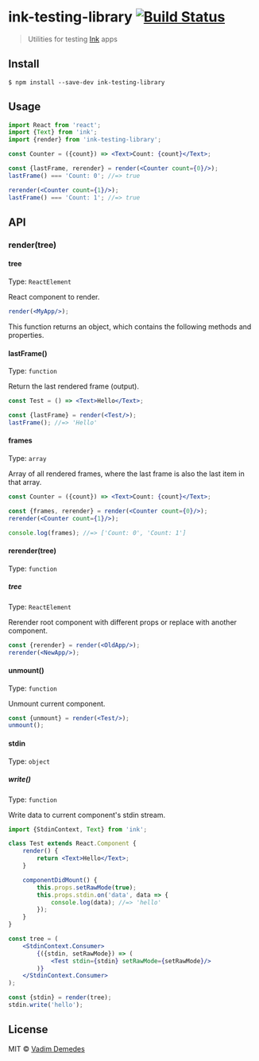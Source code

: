 # ink-testing-library [![Build Status](https://travis-ci.org/vadimdemedes/ink-testing-library.svg?branch=master)](https://travis-ci.org/vadimdemedes/ink-testing-library)

> Utilities for testing [Ink](https://github.com/vadimdemedes/ink) apps


## Install

```
$ npm install --save-dev ink-testing-library
```


## Usage

```jsx
import React from 'react';
import {Text} from 'ink';
import {render} from 'ink-testing-library';

const Counter = ({count}) => <Text>Count: {count}</Text>;

const {lastFrame, rerender} = render(<Counter count={0}/>);
lastFrame() === 'Count: 0'; //=> true

rerender(<Counter count={1}/>);
lastFrame() === 'Count: 1'; //=> true
```


## API

### render(tree)

#### tree

Type: `ReactElement`

React component to render.

```jsx
render(<MyApp/>);
```

This function returns an object, which contains the following methods and properties.

#### lastFrame()

Type: `function`

Return the last rendered frame (output).

```jsx
const Test = () => <Text>Hello</Text>;

const {lastFrame} = render(<Test/>);
lastFrame(); //=> 'Hello'
```

#### frames

Type: `array`

Array of all rendered frames, where the last frame is also the last item in that array.

```jsx
const Counter = ({count}) => <Text>Count: {count}</Text>;

const {frames, rerender} = render(<Counter count={0}/>);
rerender(<Counter count={1}/>);

console.log(frames); //=> ['Count: 0', 'Count: 1']
```

#### rerender(tree)

Type: `function`

##### tree

Type: `ReactElement`

Rerender root component with different props or replace with another component.

```jsx
const {rerender} = render(<OldApp/>);
rerender(<NewApp/>);
```

#### unmount()

Type: `function`

Unmount current component.

```jsx
const {unmount} = render(<Test/>);
unmount();
```

#### stdin

Type: `object`

##### write()

Type: `function`

Write data to current component's stdin stream.

```jsx
import {StdinContext, Text} from 'ink';

class Test extends React.Component {
	render() {
		return <Text>Hello</Text>;
	}

	componentDidMount() {
		this.props.setRawMode(true);
		this.props.stdin.on('data', data => {
			console.log(data); //=> 'hello'
		});
	}
}

const tree = (
	<StdinContext.Consumer>
		{({stdin, setRawMode}) => (
			<Test stdin={stdin} setRawMode={setRawMode}/>
		)}
	</StdinContext.Consumer>
);

const {stdin} = render(tree);
stdin.write('hello');
```


## License

MIT © [Vadim Demedes](https://github.com/vadimdemedes/ink-testing-library)
